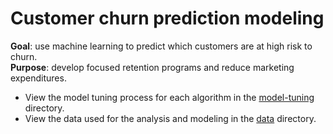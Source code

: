 # Customer churn prediction modeling

**Goal**: use machine learning to predict which customers are at high risk to churn. 
<br>**Purpose**: develop focused retention programs and reduce marketing expenditures.

* View the model tuning process for each algorithm in the [model-tuning](https://github.com/ayn28/churn-prediction-modeling/tree/master/model-tuning) directory.
* View the data used for the analysis and modeling in the [data](https://github.com/ayn28/churn-prediction-modeling/tree/master/data) directory.
